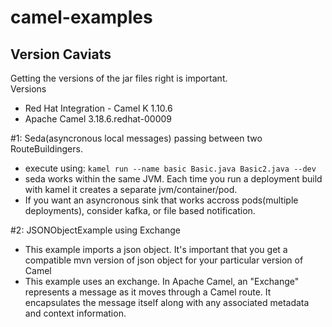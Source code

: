 camel-examples
===============

Version Caviats
---------------
Getting the versions of the jar files right is important.  
Versions
- Red Hat Integration - Camel K  1.10.6
- Apache Camel 3.18.6.redhat-00009




#1:  Seda(asyncronous local messages) passing between two RouteBuildingers.
- execute using: `kamel run --name basic Basic.java Basic2.java --dev`
- seda works within the same JVM.  Each time you run a deployment build with kamel it creates a separate jvm/container/pod.
- If you want an asyncronous sink that works accross pods(multiple deployments), consider kafka, or file based notification.

#2: JSONObjectExample using Exchange
- This example imports a json object.  It's important that you get a compatible mvn version of json object for your particular version of Camel
- This example uses an exchange. In Apache Camel, an "Exchange" represents a message as it moves through a Camel route. It encapsulates the message itself along with any associated metadata and context information. 
